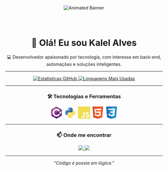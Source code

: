 <!-- Banner animado -->
<div align="center">
  <img height="460" width="720" src="https://github.com/kalelalves/kalelalves/blob/main/ConcernedSimpleDogwoodtwigborer-size_restricted.gif" alt="Animated Banner"/>
</div>

<br/><br/>

<!-- Título e descrição -->
<h1 align="center">👋 Olá! Eu sou Kalel Alves</h1>
<p align="center">💻 Desenvolvedor apaixonado por tecnologia, com interesse em back-end, automações e soluções inteligentes.</p>

---

<!-- Estatísticas GitHub -->
<div align="center">
  <a href="https://github.com/kalelalves">
    <img height="180em" src="https://github-readme-stats.vercel.app/api?username=kalelalves&show_icons=true&theme=dark&include_all_commits=true&count_private=false" alt="Estatísticas GitHub"/>
    <img height="180em" src="https://github-readme-stats.vercel.app/api/top-langs/?username=kalelalves&layout=compact&langs_count=7&theme=dark" alt="Linguagens Mais Usadas"/>
  </a>
</div>

---

<!-- Tecnologias -->
<h3 align="center">🛠️ Tecnologias e Ferramentas</h3>

<p align="center">
  <img alt="C#" height="40" width="40" src="https://raw.githubusercontent.com/devicons/devicon/master/icons/csharp/csharp-original.svg" />
  <img alt="Python" height="40" width="40" src="https://raw.githubusercontent.com/devicons/devicon/master/icons/python/python-original.svg" />
  <img alt="JavaScript" height="40" width="40" src="https://raw.githubusercontent.com/devicons/devicon/master/icons/javascript/javascript-plain.svg" />
  <img alt="HTML" height="40" width="40" src="https://raw.githubusercontent.com/devicons/devicon/master/icons/html5/html5-original.svg" />
  <img alt="CSS" height="40" width="40" src="https://raw.githubusercontent.com/devicons/devicon/master/icons/css3/css3-original.svg" />
</p>

---

<!-- Contato -->
<h3 align="center">📫 Onde me encontrar</h3>

<p align="center">
  <a href="https://www.linkedin.com/in/kalel-alves/" target="_blank">
    <img src="https://img.shields.io/badge/-LinkedIn-%230077B5?style=for-the-badge&logo=linkedin&logoColor=white"/>
  </a>
  <a href="mailto:kaleljalves@gmail.com">
    <img src="https://img.shields.io/badge/-Gmail-D14836?style=for-the-badge&logo=gmail&logoColor=white"/>
  </a>
</p>

---

<p align="center"><i>“Código é poesia em lógica.”</i></p>
